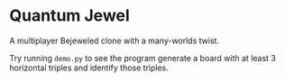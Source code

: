 Quantum Jewel
=============

A multiplayer Bejeweled clone with a many-worlds twist.

Try running `demo.py` to see the program generate a board with at least 3 horizontal triples and identify those triples.